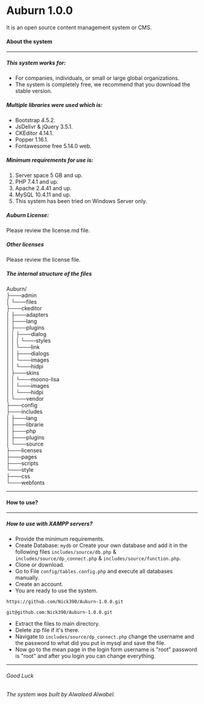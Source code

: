 # Auburn 1.0.0
It is an open source content management system or CMS.
#### About the system
---
##### This system works for:
* For companies, individuals, or small or large global organizations.
* The system is completely free, we recommend that you download the stable version.

##### Multiple libraries were used which is:
* Bootstrap 4.5.2.
* JsDelivr & jQuery 3.5.1.
* CKEditor 4.14.1.
* Popper 1.16.1.
* Fontawesome free 5.14.0 web.

##### Minimum requirements for use is:
1. Server space 5 GB and up.
2. PHP 7.4.1 and up.
3. Apache 2.4.41 and up.
4. MySQL 10.4.11 and up.
5. This system has been tried on Windows Server only.

##### Auburn License:
Please review the license.md file.

##### Other licenses
Please review the license file.

##### The internal structure of the files

Auburn/ <br/>
├───admin <br/>
│   └───files <br/>
├───ckeditor <br/>
│   ├───adapters <br/>
│   ├───lang <br/>
│   ├───plugins <br/>
│   │   ├───dialog <br/>
│   │   │   └───styles <br/>
│   │   └───link <br/>
│   │       ├───dialogs <br/>
│   │       └───images <br/>
│   │           └───hidpi <br/>
│   ├───skins <br/>
│   │   └───moono-lisa <br/>
│   │       └───images <br/>
│   │           └───hidpi <br/>
│   └───vendor <br/>
├───config <br/>
├───includes <br/>
│   ├───lang <br/>
│   ├───librarie <br/>
│   ├───php <br/>
│   ├───plugins <br/>
│   └───source <br/>
├───licenses <br/>
├───pages <br/>
├───scripts <br/>
└───style <br/>
    ├───css <br/>
    └───webfonts <br/>

---
#### How to use?
---
##### How to use with XAMPP servers?
* Provide the minimum requirements.
* Create Database: `mydb` or Create your own database and add it in the following files `includes/source/db.php` & `includes/source/dp_connect.php` & `includes/source/function.php`.
* Clone or download.
* Go to File `config/tables.config.php` and execute all databases manually.
* Create an account.
* You are ready to use the system.
``` 
https://github.com/Nick390/Auburn-1.0.0.git

git@github.com:Nick390/Auburn-1.0.0.git
```
* Extract the files to main directory.
* Delete zip file if it's there. 
* Navigate to `includes/source/dp_connect.php` change the username and the password to what did you put in mysql and save the file.
* Now go to the mean page in the login form username is "root" password is "root" and after you login you can change everything.
---

###### Good Luck

###### The system was built by Alwaleed Alwabel.
